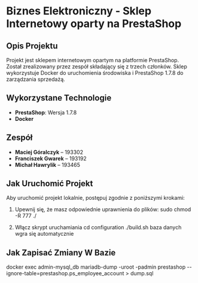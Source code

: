 # Biznes Elektroniczny - Sklep Internetowy oparty na PrestaShop

## Opis Projektu
Projekt jest sklepem internetowym opartym na platformie PrestaShop. Został zrealizowany przez zespół składający się z trzech członków. Sklep wykorzystuje Docker do uruchomienia środowiska i PrestaShop 1.7.8 do zarządzania sprzedażą.

## Wykorzystane Technologie
- **PrestaShop**: Wersja 1.7.8
- **Docker**

## Zespół
- **Maciej Góralczyk** – 193302
- **Franciszek Gwarek** – 193192
- **Michał Hawrylik** – 193465

## Jak Uruchomić Projekt

Aby uruchomić projekt lokalnie, postępuj zgodnie z poniższymi krokami:

1. Upewnij się, że masz odpowiednie uprawnienia do plików:
sudo chmod -R 777 ./

2. Włącz skrypt uruchamiania
cd configuration
./build.sh
baza danych wgra się automatycznie

## Jak Zapisać Zmiany W Bazie
docker exec admin-mysql_db mariadb-dump -uroot -padmin prestashop --ignore-table=prestashop.ps_employee_account > dump.sql